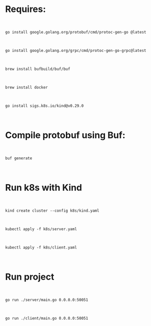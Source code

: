 # Requires:
<br>

`go install google.golang.org/protobuf/cmd/protoc-gen-go
@latest`

<br>

`go install google.golang.org/grpc/cmd/protoc-gen-go-grpc@latest`

<br>

`brew install bufbuild/buf/buf`

<br>

`brew install docker`

<br>

`go install sigs.k8s.io/kind@v0.29.0`

<br>

# Compile protobuf using Buf:
<br>

`buf generate`

<br>

# Run k8s with Kind
<br>

`kind create cluster --config k8s/kind.yaml`

<br>

`kubectl apply -f k8s/server.yaml`

<br>

`kubectl apply -f k8s/client.yaml`

<br>

# Run project
<br>

`go run ./server/main.go 0.0.0.0:50051`

<br>

`go run ./client/main.go 0.0.0.0:50051`

